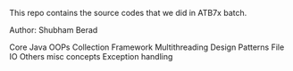 This repo contains the source codes
that we did in ATB7x batch.

Author: Shubham Berad

Core Java
OOPs
Collection Framework
Multithreading
Design Patterns
File IO
Others misc concepts
Exception handling
